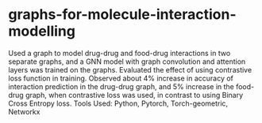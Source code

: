 # graphs-for-molecule-interaction-modelling
Used a graph to model drug-drug and food-drug interactions in two separate graphs, and a GNN model with graph convolution and attention layers was trained on the graphs. Evaluated the effect of using contrastive loss function in training. Observed about 4\% increase in accuracy of interaction prediction in the drug-drug graph, and 5\% increase in the food-drug graph, when contrastive loss was used, in contrast to using Binary Cross Entropy loss. Tools Used: Python, Pytorch, Torch-geometric, Networkx
